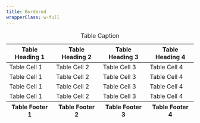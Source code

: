 ```yaml
---
title: Bordered 
wrapperClass: w-full
---
```


<table class="vv-table vv-table--bordered">
     <caption>
          Table Caption
     </caption>
     <thead>
          <tr>
               <th>Table Heading 1</th>
               <th>Table Heading 2</th>
               <th>Table Heading 3</th>
               <th>Table Heading 4</th>
          </tr>
     </thead>
     <tfoot>
          <tr>
               <th>Table Footer 1</th>
               <th>Table Footer 2</th>
               <th>Table Footer 3</th>
               <th>Table Footer 4</th>
          </tr>
     </tfoot>
     <tbody>
          <tr>
               <td>Table Cell 1</td>
               <td>Table Cell 2</td>
               <td>Table Cell 3</td>
               <td>Table Cell 4</td>
          </tr>
          <tr>
               <td>Table Cell 1</td>
               <td>Table Cell 2</td>
               <td>Table Cell 3</td>
               <td>Table Cell 4</td>
          </tr>
          <tr>
               <td>Table Cell 1</td>
               <td>Table Cell 2</td>
               <td>Table Cell 3</td>
               <td>Table Cell 4</td>
          </tr>
          <tr>
               <td>Table Cell 1</td>
               <td>Table Cell 2</td>
               <td>Table Cell 3</td>
               <td>Table Cell 4</td>
          </tr>
     </tbody>
</table>
